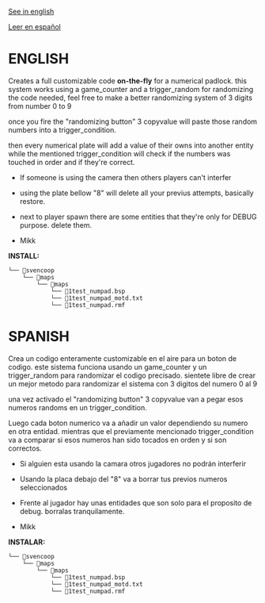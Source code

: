 [See in english](#english)

[Leer en español](#spanish)

# ENGLISH

Creates a full customizable code **on-the-fly** for a numerical padlock. this system works using a game_counter and a trigger_random for randomizing the code needed, feel free to make a better randomizing system of 3 digits from number 0 to 9

once you fire the "randomizing button" 3 copyvalue will paste those random numbers into a trigger_condition.

then every numerical plate will add a value of their owns into another entity while the mentioned trigger_condition will check if the numbers was touched in order and if they're correct.

- If someone is using the camera then others players can't interfer

- using the plate bellow "8" will delete all your previus attempts, basically restore.

- next to player spawn there are some entities that they're only for DEBUG purpose. delete them.

- Mikk

**INSTALL:**
```
└── 📁svencoop
    └── 📁maps
        └── 📁maps
            └── 📄1test_numpad.bsp
            └── 📄1test_numpad_motd.txt
            └── 📄1test_numpad.rmf
```

# SPANISH

Crea un codigo enteramente customizable en el aire para un boton de codigo. este sistema funciona usando un game_counter y un trigger_random para randomizar el codigo precisado. sientete libre de crear un mejor metodo para randomizar el sistema con 3 digitos del numero 0 al 9

una vez activado el "randomizing button" 3 copyvalue van a pegar esos numeros randoms en un trigger_condition.

Luego cada boton numerico va a añadir un valor dependiendo su numero en otra entidad. mientras que el previamente mencionado trigger_condition va a comparar si esos numeros han sido tocados en orden y si son correctos.

- Si alguien esta usando la camara otros jugadores no podrán interferir

- Usando la placa debajo del "8" va a borrar tus previos numeros seleccionados

- Frente al jugador hay unas entidades que son solo para el proposito de debug. borralas tranquilamente.

- Mikk

**INSTALAR:**
```
└── 📁svencoop
    └── 📁maps
        └── 📁maps
            └── 📄1test_numpad.bsp
            └── 📄1test_numpad_motd.txt
            └── 📄1test_numpad.rmf
```